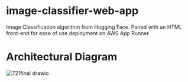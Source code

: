 # image-classifier-web-app
Image Classification algorithm from Hugging Face. Paired with an HTML front-end for ease of use deployment on AWS App Runner.

# Architectural Diagram
![721final drawio](https://user-images.githubusercontent.com/55398496/235781148-05f3272d-d134-463c-b63c-3e085cdad793.png)

